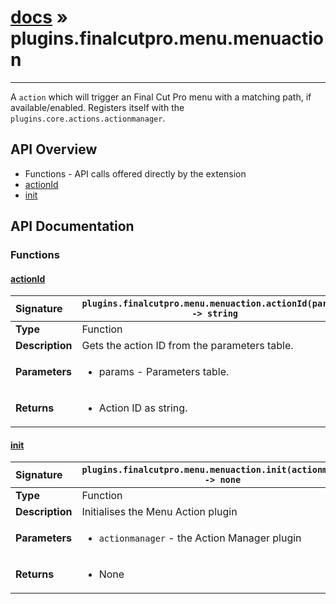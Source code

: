 # [docs](index.md) » plugins.finalcutpro.menu.menuaction
---

A `action` which will trigger an Final Cut Pro menu with a matching path, if available/enabled.
Registers itself with the `plugins.core.actions.actionmanager`.

## API Overview
* Functions - API calls offered directly by the extension
 * [actionId](#actionid)
 * [init](#init)

## API Documentation

### Functions

#### [actionId](#actionid)
| <span style="float: left;">**Signature**</span> | <span style="float: left;">`plugins.finalcutpro.menu.menuaction.actionId(params) -> string` </span>                                                          |
| -----------------------------------------------------|---------------------------------------------------------------------------------------------------------|
| **Type**                                             | Function |
| **Description**                                      | Gets the action ID from the parameters table. |
| **Parameters**                                       | <ul><li>params - Parameters table.</li></ul> |
| **Returns**                                          | <ul><li>Action ID as string.</li></ul> |

#### [init](#init)
| <span style="float: left;">**Signature**</span> | <span style="float: left;">`plugins.finalcutpro.menu.menuaction.init(actionmanager) -> none` </span>                                                          |
| -----------------------------------------------------|---------------------------------------------------------------------------------------------------------|
| **Type**                                             | Function |
| **Description**                                      | Initialises the Menu Action plugin |
| **Parameters**                                       | <ul><li><code>actionmanager</code> - the Action Manager plugin</li></ul> |
| **Returns**                                          | <ul><li>None</li></ul> |

